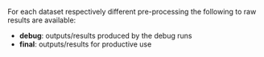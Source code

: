 For each dataset respectively different pre-processing the following
to raw results are available:

* **debug**: outputs/results produced by the debug runs
* **final**: outputs/results for productive use
